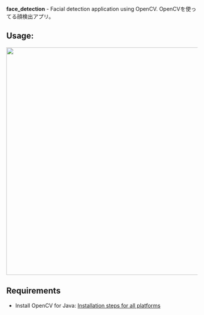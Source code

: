 **face_detection** - Facial detection application using OpenCV. OpenCVを使ってる顔検出アプリ。


**Usage:**
-----------
<img src="https://github.com/oasysokubo/face_detection/blob/master/resources/img_readme/face_detection_trumpgif.gif" width="600">


**Requirements**
------------------
- Install OpenCV for Java: [Installation steps for all platforms](https://github.com/opencv-java/opencv-java-tutorials/blob/master/docs/source/01-installing-opencv-for-java.rst)
